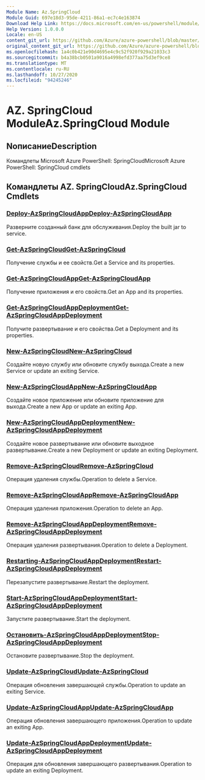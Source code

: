 ```yaml
---
Module Name: Az.SpringCloud
Module Guid: 697e18d3-95de-4211-86a1-ec7c4e163874
Download Help Link: https://docs.microsoft.com/en-us/powershell/module/az.springcloud
Help Version: 1.0.0.0
Locale: en-US
content_git_url: https://github.com/Azure/azure-powershell/blob/master/src/SpringCloud/help/Az.SpringCloud.md
original_content_git_url: https://github.com/Azure/azure-powershell/blob/master/src/SpringCloud/help/Az.SpringCloud.md
ms.openlocfilehash: 1a4c0b421e90d4695e4c9c52f920f929a21033c3
ms.sourcegitcommit: b4a38bcb0501a9016a4998efd377aa75d3ef9ce8
ms.translationtype: MT
ms.contentlocale: ru-RU
ms.lasthandoff: 10/27/2020
ms.locfileid: "94245246"
---
```

# <span data-ttu-id="ea30f-101">AZ. SpringCloud Module</span><span class="sxs-lookup"><span data-stu-id="ea30f-101">Az.SpringCloud Module</span></span>
## <span data-ttu-id="ea30f-102">Nописание</span><span class="sxs-lookup"><span data-stu-id="ea30f-102">Description</span></span>
<span data-ttu-id="ea30f-103">Командлеты Microsoft Azure PowerShell: SpringCloud</span><span class="sxs-lookup"><span data-stu-id="ea30f-103">Microsoft Azure PowerShell: SpringCloud cmdlets</span></span>

## <span data-ttu-id="ea30f-104">Командлеты AZ. SpringCloud</span><span class="sxs-lookup"><span data-stu-id="ea30f-104">Az.SpringCloud Cmdlets</span></span>
### [<span data-ttu-id="ea30f-105">Deploy-AzSpringCloudApp</span><span class="sxs-lookup"><span data-stu-id="ea30f-105">Deploy-AzSpringCloudApp</span></span>](Deploy-AzSpringCloudApp.md)
<span data-ttu-id="ea30f-106">Разверните созданный банк для обслуживания.</span><span class="sxs-lookup"><span data-stu-id="ea30f-106">Deploy the built jar to service.</span></span>

### [<span data-ttu-id="ea30f-107">Get-AzSpringCloud</span><span class="sxs-lookup"><span data-stu-id="ea30f-107">Get-AzSpringCloud</span></span>](Get-AzSpringCloud.md)
<span data-ttu-id="ea30f-108">Получение службы и ее свойств.</span><span class="sxs-lookup"><span data-stu-id="ea30f-108">Get a Service and its properties.</span></span>

### [<span data-ttu-id="ea30f-109">Get-AzSpringCloudApp</span><span class="sxs-lookup"><span data-stu-id="ea30f-109">Get-AzSpringCloudApp</span></span>](Get-AzSpringCloudApp.md)
<span data-ttu-id="ea30f-110">Получение приложения и его свойств.</span><span class="sxs-lookup"><span data-stu-id="ea30f-110">Get an App and its properties.</span></span>

### [<span data-ttu-id="ea30f-111">Get-AzSpringCloudAppDeployment</span><span class="sxs-lookup"><span data-stu-id="ea30f-111">Get-AzSpringCloudAppDeployment</span></span>](Get-AzSpringCloudAppDeployment.md)
<span data-ttu-id="ea30f-112">Получите развертывание и его свойства.</span><span class="sxs-lookup"><span data-stu-id="ea30f-112">Get a Deployment and its properties.</span></span>

### [<span data-ttu-id="ea30f-113">New-AzSpringCloud</span><span class="sxs-lookup"><span data-stu-id="ea30f-113">New-AzSpringCloud</span></span>](New-AzSpringCloud.md)
<span data-ttu-id="ea30f-114">Создайте новую службу или обновите службу выхода.</span><span class="sxs-lookup"><span data-stu-id="ea30f-114">Create a new Service or update an exiting Service.</span></span>

### [<span data-ttu-id="ea30f-115">New-AzSpringCloudApp</span><span class="sxs-lookup"><span data-stu-id="ea30f-115">New-AzSpringCloudApp</span></span>](New-AzSpringCloudApp.md)
<span data-ttu-id="ea30f-116">Создайте новое приложение или обновите приложение для выхода.</span><span class="sxs-lookup"><span data-stu-id="ea30f-116">Create a new App or update an exiting App.</span></span>

### [<span data-ttu-id="ea30f-117">New-AzSpringCloudAppDeployment</span><span class="sxs-lookup"><span data-stu-id="ea30f-117">New-AzSpringCloudAppDeployment</span></span>](New-AzSpringCloudAppDeployment.md)
<span data-ttu-id="ea30f-118">Создайте новое развертывание или обновите выходное развертывание.</span><span class="sxs-lookup"><span data-stu-id="ea30f-118">Create a new Deployment or update an exiting Deployment.</span></span>

### [<span data-ttu-id="ea30f-119">Remove-AzSpringCloud</span><span class="sxs-lookup"><span data-stu-id="ea30f-119">Remove-AzSpringCloud</span></span>](Remove-AzSpringCloud.md)
<span data-ttu-id="ea30f-120">Операция удаления службы.</span><span class="sxs-lookup"><span data-stu-id="ea30f-120">Operation to delete a Service.</span></span>

### [<span data-ttu-id="ea30f-121">Remove-AzSpringCloudApp</span><span class="sxs-lookup"><span data-stu-id="ea30f-121">Remove-AzSpringCloudApp</span></span>](Remove-AzSpringCloudApp.md)
<span data-ttu-id="ea30f-122">Операция удаления приложения.</span><span class="sxs-lookup"><span data-stu-id="ea30f-122">Operation to delete an App.</span></span>

### [<span data-ttu-id="ea30f-123">Remove-AzSpringCloudAppDeployment</span><span class="sxs-lookup"><span data-stu-id="ea30f-123">Remove-AzSpringCloudAppDeployment</span></span>](Remove-AzSpringCloudAppDeployment.md)
<span data-ttu-id="ea30f-124">Операция удаления развертывания.</span><span class="sxs-lookup"><span data-stu-id="ea30f-124">Operation to delete a Deployment.</span></span>

### [<span data-ttu-id="ea30f-125">Restarting-AzSpringCloudAppDeployment</span><span class="sxs-lookup"><span data-stu-id="ea30f-125">Restart-AzSpringCloudAppDeployment</span></span>](Restart-AzSpringCloudAppDeployment.md)
<span data-ttu-id="ea30f-126">Перезапустите развертывание.</span><span class="sxs-lookup"><span data-stu-id="ea30f-126">Restart the deployment.</span></span>

### [<span data-ttu-id="ea30f-127">Start-AzSpringCloudAppDeployment</span><span class="sxs-lookup"><span data-stu-id="ea30f-127">Start-AzSpringCloudAppDeployment</span></span>](Start-AzSpringCloudAppDeployment.md)
<span data-ttu-id="ea30f-128">Запустите развертывание.</span><span class="sxs-lookup"><span data-stu-id="ea30f-128">Start the deployment.</span></span>

### [<span data-ttu-id="ea30f-129">Остановить-AzSpringCloudAppDeployment</span><span class="sxs-lookup"><span data-stu-id="ea30f-129">Stop-AzSpringCloudAppDeployment</span></span>](Stop-AzSpringCloudAppDeployment.md)
<span data-ttu-id="ea30f-130">Остановите развертывание.</span><span class="sxs-lookup"><span data-stu-id="ea30f-130">Stop the deployment.</span></span>

### [<span data-ttu-id="ea30f-131">Update-AzSpringCloud</span><span class="sxs-lookup"><span data-stu-id="ea30f-131">Update-AzSpringCloud</span></span>](Update-AzSpringCloud.md)
<span data-ttu-id="ea30f-132">Операция обновления завершающей службы.</span><span class="sxs-lookup"><span data-stu-id="ea30f-132">Operation to update an exiting Service.</span></span>

### [<span data-ttu-id="ea30f-133">Update-AzSpringCloudApp</span><span class="sxs-lookup"><span data-stu-id="ea30f-133">Update-AzSpringCloudApp</span></span>](Update-AzSpringCloudApp.md)
<span data-ttu-id="ea30f-134">Операция обновления завершающего приложения.</span><span class="sxs-lookup"><span data-stu-id="ea30f-134">Operation to update an exiting App.</span></span>

### [<span data-ttu-id="ea30f-135">Update-AzSpringCloudAppDeployment</span><span class="sxs-lookup"><span data-stu-id="ea30f-135">Update-AzSpringCloudAppDeployment</span></span>](Update-AzSpringCloudAppDeployment.md)
<span data-ttu-id="ea30f-136">Операция для обновления завершающего развертывания.</span><span class="sxs-lookup"><span data-stu-id="ea30f-136">Operation to update an exiting Deployment.</span></span>

